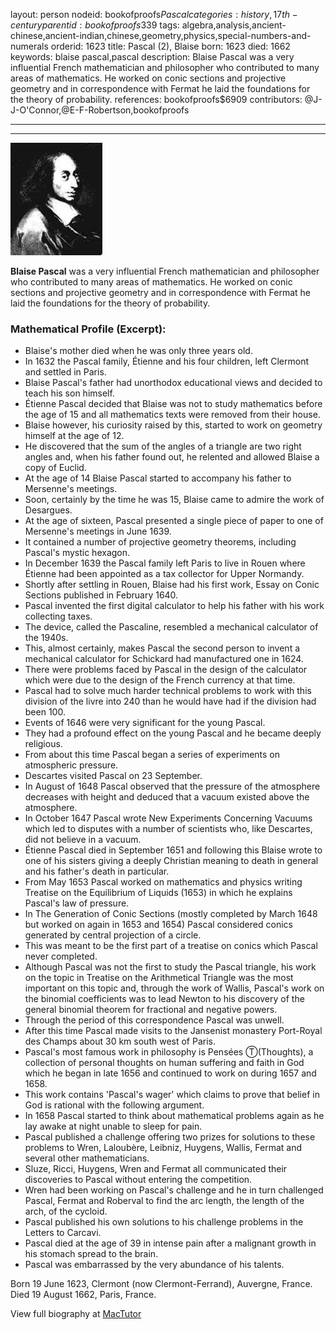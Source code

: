 layout: person
nodeid: bookofproofs$Pascal
categories: history,17th-century
parentid: bookofproofs$339
tags: algebra,analysis,ancient-chinese,ancient-indian,chinese,geometry,physics,special-numbers-and-numerals
orderid: 1623
title: Pascal (2), Blaise
born: 1623
died: 1662
keywords: blaise pascal,pascal
description: Blaise Pascal was a very influential French mathematician and philosopher who contributed to many areas of mathematics. He worked on conic sections and projective geometry and in correspondence with Fermat he laid the foundations for the theory of probability.
references: bookofproofs$6909
contributors: @J-J-O'Connor,@E-F-Robertson,bookofproofs

---



---

![Pascal.jpg](https://github.com/bookofproofs/bookofproofs.github.io/blob/main/_sources/_assets/images/portraits/Pascal.jpg?raw=true)

**Blaise Pascal** was a very influential French mathematician and philosopher who contributed to many areas of mathematics. He worked on conic sections and projective geometry and in correspondence with Fermat he laid the foundations for the theory of probability.

### Mathematical Profile (Excerpt):
* Blaise's mother died when he was only three years old.
* In 1632 the Pascal family, Étienne and his four children, left Clermont and settled in Paris.
* Blaise Pascal's father had unorthodox educational views and decided to teach his son himself.
* Étienne Pascal decided that Blaise was not to study mathematics before the age of 15 and all mathematics texts were removed from their house.
* Blaise however, his curiosity raised by this, started to work on geometry himself at the age of 12.
* He discovered that the sum of the angles of a triangle are two right angles and, when his father found out, he relented and allowed Blaise a copy of Euclid.
* At the age of 14 Blaise Pascal started to accompany his father to Mersenne's meetings.
* Soon, certainly by the time he was 15, Blaise came to admire the work of Desargues.
* At the age of sixteen, Pascal presented a single piece of paper to one of Mersenne's meetings in June 1639.
* It contained a number of projective geometry theorems, including Pascal's mystic hexagon.
* In December 1639 the Pascal family left Paris to live in Rouen where Étienne had been appointed as a tax collector for Upper Normandy.
* Shortly after settling in Rouen, Blaise had his first work, Essay on Conic Sections published in February 1640.
* Pascal invented the first digital calculator to help his father with his work collecting taxes.
* The device, called the Pascaline, resembled a mechanical calculator of the 1940s.
* This, almost certainly, makes Pascal the second person to invent a mechanical calculator for Schickard had manufactured one in 1624.
* There were problems faced by Pascal in the design of the calculator which were due to the design of the French currency at that time.
* Pascal had to solve much harder technical problems to work with this division of the livre into 240 than he would have had if the division had been 100.
* Events of 1646 were very significant for the young Pascal.
* They had a profound effect on the young Pascal and he became deeply religious.
* From about this time Pascal began a series of experiments on atmospheric pressure.
* Descartes visited Pascal on 23 September.
* In August of 1648 Pascal observed that the pressure of the atmosphere decreases with height and deduced that a vacuum existed above the atmosphere.
* In October 1647 Pascal wrote New Experiments Concerning Vacuums which led to disputes with a number of scientists who, like Descartes, did not believe in a vacuum.
* Étienne Pascal died in September 1651 and following this Blaise wrote to one of his sisters giving a deeply Christian meaning to death in general and his father's death in particular.
* From May 1653 Pascal worked on mathematics and physics writing Treatise on the Equilibrium of Liquids (1653) in which he explains Pascal's law of pressure.
* In The Generation of Conic Sections (mostly completed by March 1648 but worked on again in 1653 and 1654) Pascal considered conics generated by central projection of a circle.
* This was meant to be the first part of a treatise on conics which Pascal never completed.
* Although Pascal was not the first to study the Pascal triangle, his work on the topic in Treatise on the Arithmetical Triangle was the most important on this topic and, through the work of Wallis, Pascal's work on the binomial coefficients was to lead Newton to his discovery of the general binomial theorem for fractional and negative powers.
* Through the period of this correspondence Pascal was unwell.
* After this time Pascal made visits to the Jansenist monastery Port-Royal des Champs about 30 km south west of Paris.
* Pascal's most famous work in philosophy is Pensées Ⓣ(Thoughts), a collection of personal thoughts on human suffering and faith in God which he began in late 1656 and continued to work on during 1657 and 1658.
* This work contains 'Pascal's wager' which claims to prove that belief in God is rational with the following argument.
* In 1658 Pascal started to think about mathematical problems again as he lay awake at night unable to sleep for pain.
* Pascal published a challenge offering two prizes for solutions to these problems to Wren, Laloubère, Leibniz, Huygens, Wallis, Fermat and several other mathematicians.
* Sluze, Ricci, Huygens, Wren and Fermat all communicated their discoveries to Pascal without entering the competition.
* Wren had been working on Pascal's challenge and he in turn challenged Pascal, Fermat and Roberval to find the arc length, the length of the arch, of the cycloid.
* Pascal published his own solutions to his challenge problems in the Letters to Carcavi.
* Pascal died at the age of 39 in intense pain after a malignant growth in his stomach spread to the brain.
* Pascal was embarrassed by the very abundance of his talents.

Born 19 June 1623, Clermont (now Clermont-Ferrand), Auvergne, France. Died 19 August 1662, Paris, France.

View full biography at [MacTutor](https://mathshistory.st-andrews.ac.uk/Biographies/Pascal/)
